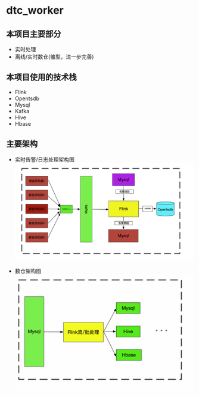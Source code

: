 # dtc_worker
## 本项目主要部分
- 实时处理
- 离线/实时数仓(雏型，进一步完善)
## 本项目使用的技术栈
- Flink
- Opentsdb
- Mysql
- Kafka
- Hive
- Hbase
## 主要架构
- 实时告警/日志处理架构图
![实时架构图](./image/实时告警处理架构图.png)


- 数仓架构图
![数仓架构](./image/数仓架构.png)



